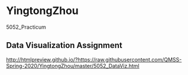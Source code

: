 # YingtongZhou
5052_Practicum

## Data Visualization Assignment

http://htmlpreview.github.io/?https://raw.githubusercontent.com/QMSS-Spring-2020/YingtongZhou/master/5052_DataViz.html
